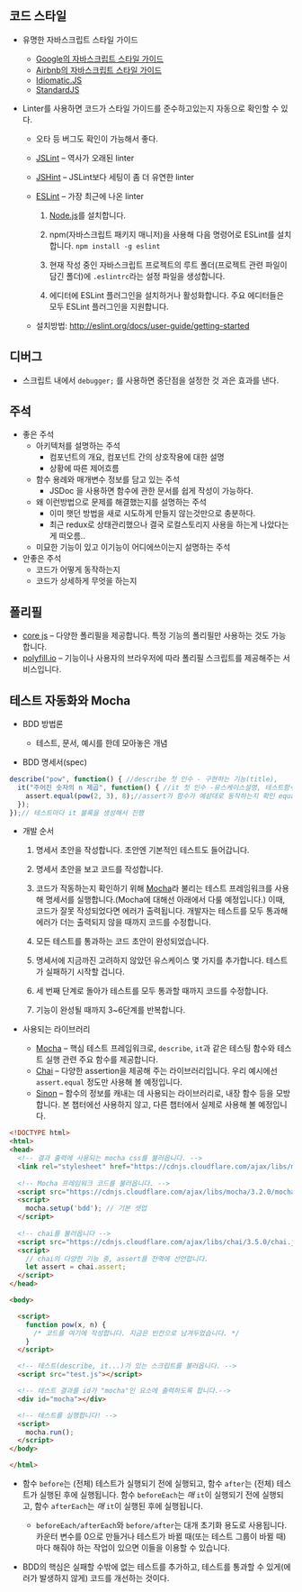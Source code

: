 ## 코드 스타일

- 유명한 자바스크립트 스타일 가이드
  - [Google의 자바스크립트 스타일 가이드](https://google.github.io/styleguide/jsguide.html)
  - [Airbnb의 자바스크립트 스타일 가이드](https://github.com/airbnb/javascript)
  - [Idiomatic.JS](https://github.com/rwaldron/idiomatic.js)
  - [StandardJS](https://standardjs.com/)
- Linter를 사용하면 코드가 스타일 가이드를 준수하고있는지 자동으로 확인할 수 있다.

  - 오타 등 버그도 확인이 가능해서 좋다.
  - [JSLint](http://www.jslint.com/) – 역사가 오래된 linter
  - [JSHint](http://www.jshint.com/) – JSLint보다 세팅이 좀 더 유연한 linter
  - [ESLint](http://eslint.org/) – 가장 최근에 나온 linter

    1. [Node.js](https://nodejs.org/)를 설치합니다.

    2. npm(자바스크립트 패키지 매니저)을 사용해 다음 명령어로 ESLint를 설치합니다. `npm install -g eslint`

    3. 현재 작성 중인 자바스크립트 프로젝트의 루트 폴더(프로젝트 관련 파일이 담긴 폴더)에 `.eslintrc`라는 설정 파일을 생성합니다.

    4. 에디터에 ESLint 플러그인을 설치하거나 활성화합니다. 주요 에디터들은 모두 ESLint 플러그인을 지원합니다.
  - 설치방법: http://eslint.org/docs/user-guide/getting-started



## 디버그

- 스크립트 내에서 `debugger;` 를 사용하면 중단점을 설정한 것 과은 효과를 낸다.



## 주석

- 좋은 주석
  - 아키텍처를 설명하는 주석
    - 컴포넌트의 개요, 컴포넌트 간의 상호작용에 대한 설명
    - 상황에 따른 제어흐름
  - 함수 용례와 매개변수 정보를 담고 있는 주석
    - JSDoc 을 사용하면 함수에 관한 문서를 쉽게 작성이 가능하다.
  - 왜 이런방법으로 문제를 해결했는지를 설명하는 주석
    - 이미 햇던 방법을 새로 시도하게 만들지 않는것만으로 충분하다.
    - 최근 redux로 상태관리했으나 결국 로컬스토리지 사용을 하는게 나았다는게 떠오름..
  - 미묘한 기능이 있고 이기능이 어디에쓰이는지 설명하는 주석
- 안좋은 주석
  - 코드가 어떻게 동작하는지
  - 코드가 상세하게 무엇을 하는지



## 폴리필

- [core js](https://github.com/zloirock/core-js) – 다양한 폴리필을 제공합니다. 특정 기능의 폴리필만 사용하는 것도 가능합니다.
- [polyfill.io](http://polyfill.io/) – 기능이나 사용자의 브라우저에 따라 폴리필 스크립트를 제공해주는 서비스입니다.



## 테스트 자동화와 Mocha

- BDD 방법론
  - 테스트, 문서, 예시를 한데 모아놓은 개념

- BDD 명세서(spec)

```js
describe("pow", function() { //describe 첫 인수 - 구현하는 기능(title), 
  it("주어진 숫자의 n 제곱", function() { //it 첫 인수 -유스케이스설명, 테스트함수
    assert.equal(pow(2, 3), 8);//assert가 함수가 예상대로 동작하는지 확인 equal사용되서 8과 같은지 비교할것임
  });
});// 테스트마다 it 블록을 생성해서 진행
```



- 개발 순서

  1. 명세서 초안을 작성합니다. 초안엔 기본적인 테스트도 들어갑니다.

  2. 명세서 초안을 보고 코드를 작성합니다.

  3. 코드가 작동하는지 확인하기 위해 [Mocha](http://mochajs.org/)라 불리는 테스트 프레임워크를 사용해 명세서를 실행합니다.(Mocha에 대해선 아래에서 다룰 예정입니다.) 이때, 코드가 잘못 작성되었다면 에러가 출력됩니다. 개발자는 테스트를 모두 통과해 에러가 더는 출력되지 않을 때까지 코드를 수정합니다.

  4. 모든 테스트를 통과하는 코드 초안이 완성되었습니다.

  5. 명세서에 지금까진 고려하지 않았던 유스케이스 몇 가지를 추가합니다. 테스트가 실패하기 시작할 겁니다.

  6. 세 번째 단계로 돌아가 테스트를 모두 통과할 때까지 코드를 수정합니다.

  7. 기능이 완성될 때까지 3~6단계를 반복합니다.

- 사용되는 라이브러리
  - [Mocha](http://mochajs.org/) – 핵심 테스트 프레임워크로, `describe`, `it`과 같은 테스팅 함수와 테스트 실행 관련 주요 함수를 제공합니다.
  - [Chai](http://chaijs.com/) – 다양한 assertion을 제공해 주는 라이브러리입니다. 우리 예시에선 `assert.equal` 정도만 사용해 볼 예정입니다.
  - [Sinon](http://sinonjs.org/) – 함수의 정보를 캐내는 데 사용되는 라이브러리로, 내장 함수 등을 모방합니다. 본 챕터에선 사용하지 않고, 다른 챕터에서 실제로 사용해 볼 예정입니다.

```html
<!DOCTYPE html>
<html>
<head>
  <!-- 결과 출력에 사용되는 mocha css를 불러옵니다. -->
  <link rel="stylesheet" href="https://cdnjs.cloudflare.com/ajax/libs/mocha/3.2.0/mocha.css">
    
  <!-- Mocha 프레임워크 코드를 불러옵니다. -->
  <script src="https://cdnjs.cloudflare.com/ajax/libs/mocha/3.2.0/mocha.js"></script>
  <script>
    mocha.setup('bdd'); // 기본 셋업
  </script>
    
  <!-- chai를 불러옵니다 -->
  <script src="https://cdnjs.cloudflare.com/ajax/libs/chai/3.5.0/chai.js"></script>
  <script>
    // chai의 다양한 기능 중, assert를 전역에 선언합니다.
    let assert = chai.assert;
  </script>
</head>

<body>

  <script>
    function pow(x, n) {
      /* 코드를 여기에 작성합니다. 지금은 빈칸으로 남겨두었습니다. */
    }
  </script>

  <!-- 테스트(describe, it...)가 있는 스크립트를 불러옵니다. -->
  <script src="test.js"></script>

  <!-- 테스트 결과를 id가 "mocha"인 요소에 출력하도록 합니다.-->
  <div id="mocha"></div>

  <!-- 테스트를 실행합니다! -->
  <script>
    mocha.run();
  </script>
</body>

</html>
```



- 함수 `before`는 (전체) 테스트가 실행되기 전에 실행되고, 함수 `after`는 (전체) 테스트가 실행된 후에 실행됩니다. 함수 `beforeEach`는 *매* `it`이 실행되기 전에 실행되고, 함수 `afterEach`는 *매* `it`이 실행된 후에 실행됩니다.
  - `beforeEach/afterEach`와 `before/after`는 대개 초기화 용도로 사용됩니다. 카운터 변수를 0으로 만들거나 테스트가 바뀔 때(또는 테스트 그룹이 바뀔 때)마다 해줘야 하는 작업이 있으면 이들을 이용할 수 있습니다.

- BDD의 핵심은 실패할 수밖에 없는 테스트를 추가하고, 테스트를 통과할 수 있게(에러가 발생하지 않게) 코드를 개선하는 것이다.